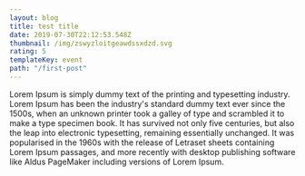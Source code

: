 ```yaml
---
layout: blog
title: test title
date: 2019-07-30T22:12:53.548Z
thumbnail: /img/zswyzloitgeawdssxdzd.svg
rating: 5
templateKey: event
path: "/first-post"
---
```

Lorem Ipsum is simply dummy text of the printing and typesetting industry. Lorem Ipsum has been the industry's standard dummy text ever since the 1500s, when an unknown printer took a galley of type and scrambled it to make a type specimen book. It has survived not only five centuries, but also the leap into electronic typesetting, remaining essentially unchanged. It was popularised in the 1960s with the release of Letraset sheets containing Lorem Ipsum passages, and more recently with desktop publishing software like Aldus PageMaker including versions of Lorem Ipsum.
